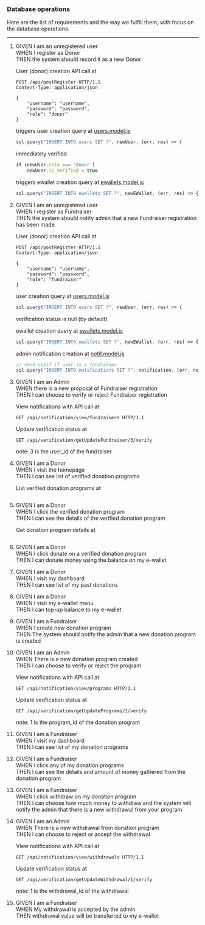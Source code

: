 ### Database operations

Here are the list of requirements and the way we fulfill them,
with focus on the database operations.

___

1. GIVEN I am an unregistered user \
    WHEN I register as Donor \
    THEN the system should record it as a new Donor


    User (donor) creation API call at
    ```
    POST /api/postRegister HTTP/1.1
    Content-Type: application/json

    {
        "username": "username",
        "password": "password",
        "role": "donor"
    }
    ```
    
    triggers user creation query at [users.model.js](../models/users.model.js)
    ```js
    sql.query("INSERT INTO users SET ?", newUser, (err, res) => {
    ```
    immediately verified
    ```js
    if (newUser.role === 'donor')
        newUser.is_verified = true
    ```

    triggers ewallet creation query at [ewallets.model.js](../models/ewallets.model.js)
    ```js
    sql.query("INSERT INTO ewallets SET ?", newEWallet, (err, res) => {
    ```

2. GIVEN I am an unregistered user \
    WHEN I register as Fundraiser \
    THEN the system should notify admin that a new Fundraiser registration has been made

    User (donor) creation API call at
    ```
    POST /api/postRegister HTTP/1.1
    Content-Type: application/json

    {
        "username": "username",
        "password": "password",
        "role": "fundraiser"
    }
    ```

    user creation query at [users.model.js](../models/users.model.js)
    ```js
    sql.query("INSERT INTO users SET ?", newUser, (err, res) => {
    ```
    verification status is null (by default)

    ewallet creation query at [ewallets.model.js](../models/ewallets.model.js)
    ```js
    sql.query("INSERT INTO ewallets SET ?", newEWallet, (err, res) => {
    ```

    admin notification creation at [notif.model.js](../models/notif.model.js)
    ```js
    // send notif if user is a fundraiser
    sql.query("INSERT INTO notifications SET ?", notification, (err, res) => {
    ```

3. GIVEN I am an Admin \
    WHEN there is a new proposal of Fundraiser registration \
    THEN I can choose to verify or reject Fundraiser registration

    View notifications with API call at
    ```
    GET /api/notification/view/fundraisers HTTP/1.1
    ```

    Update verification status at
    ```
    GET /api/verification/getUpdateFundraiser/3/verify
    ```
    note: 3 is the user_id of the fundraiser

4. GIVEN I am a Donor \
    WHEN I visit the homepage \
    THEN I can see list of verified donation programs

    List verified donation programs at
    ```
    ```

5. GIVEN I am a Donor \
    WHEN I click the verified donation program \
    THEN I can see the details of the verified donation program

    Get donation program details at
    ```
    ```

6. GIVEN I am a Donor \
    WHEN I click donate on a verified donation program \
    THEN I can donate money using the balance on my e-wallet

7. GIVEN I am a Donor \
    WHEN I visit my dashboard \
    THEN I can see list of my past donations

8. GIVEN I am a Donor \
    WHEN I visit my e-wallet menu \
    THEN I can top-up balance to my e-wallet

9. GIVEN I am a Fundraiser \
    WHEN I create new donation program \
    THEN The system should notify the admin that a new donation program is created

10. GIVEN I am an Admin \
    WHEN There is a new donation program created \
    THEN I can choose to verify or reject the program

    View notifications with API call at
    ```
    GET /api/notification/view/programs HTTP/1.1
    ```

    Update verification status at
    ```
    GET /api/verification/getUpdatePrograms/1/verify
    ```
    note: 1 is the program_id of the donation program

11. GIVEN I am a Fundraiser \
    WHEN I visit my dashboard \
    THEN I can see list of my donation programs

12. GIVEN I am a Fundraiser \
    WHEN I click any of my donation programs \
    THEN I can see the details and amount of money gathered from the donation program

13. GIVEN I am a Fundraiser \
    WHEN I click withdraw on my donation program \
    THEN I can choose how much money to withdraw and the system will notify the admin that there is a new withdrawal from your program

14. GIVEN I am an Admin \
    WHEN There is a new withdrawal from donation program \
    THEN I can choose to reject or accept the withdrawal

    View notifications with API call at
    ```
    GET /api/notification/view/withdrawals HTTP/1.1
    ```

    Update verification status at
    ```
    GET /api/verification/getUpdateWithdrawal/1/verify
    ```
    note: 1 is the withdrawal_id of the withdrawal

15. GIVEN I am a Fundraiser \
    WHEN My withdrawal is accepted by the admin \
    THEN withdrawal value will be transferred to my e-wallet

